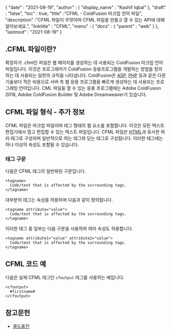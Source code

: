 {
  "date" : "2021-08-19",
  "author" : {
    "display_name" : "Kashif Iqbal"
},
  "draft" : "false",
  "toc" : true,
  "title" :"CFML - ColdFusion 마크업 언어 파일",
  "description" :"CFML 파일이 무엇이며 CFML 파일을 만들고 열 수 있는 API에 대해 알아보세요.",
  "linktitle" : "CFML",
  "menu" : {
    "docs" : {
      "parent" : "web"
}
},
  "lastmod" : "2021-08-19"
}

## .CFML 파일이란?

확장자가 .cfml인 파일은 웹 페이지를 생성하는 데 사용되는 ColdFusion 마크업 언어 파일입니다. 이것은 프로그래머가 ColdFusion 응용프로그램을 개발하는 방법을 정의하는 데 사용되는 일련의 규칙을 나타냅니다. ColdFusion은 [ASP](/ko/web/asp/), [PHP](/ko/programming/php/) 등과 같은 다른 기술보다 적은 비용으로 서버 측 웹 응용 프로그램을 빠르게 생성하는 데 사용되는 프로그래밍 언어입니다. CML 파일을 열 수 있는 응용 프로그램에는 Adobe ColdFusion 2018, Adobe ColdFusion Builder 및 Adobe Dreamweaver가 있습니다.

## CFML 파일 형식 - 추가 정보

CFML 파일은 마크업 파일이며 태그 형태의 웹 요소를 포함합니다. 이것은 모든 텍스트 편집기에서 열고 편집할 수 있는 텍스트 파일입니다. CFML 파일은 [HTML](/ko/web/html/)과 유사한 여러 태그로 구성되며 일반적으로 여는 태그와 닫는 태그로 구성됩니다. 이러한 태그에는 하나 이상의 속성도 포함될 수 있습니다.

### 태그 구문

다음은 CFML 태그의 일반화된 구문입니다.

```
<tagname>
  Code/text that is affected by the surrounding tags.
</tagname>
```

대부분의 태그는 속성을 허용하며 다음과 같이 정의됩니다.

```
<tagname attribute="value">
  Code/text that is affected by the surrounding tags.
</tagname>
```

이러한 태그 중 일부는 다음 구문을 사용하여 여러 속성도 허용합니다.

```
<tagname attribute1="value" attribute2="value">
  Code/text that is affected by the surrounding tags.
</tagname>
```

## CFML 코드 예

다음은 실제 CFML 태그인 `cfoutput` 태그를 사용하는 예입니다.

```
<cfoutput>
  #firstname#
</cfoutput>
```

## 참고문헌

* [콜드퓨전](https://www.quackit.com/coldfusion/tutorial/)

